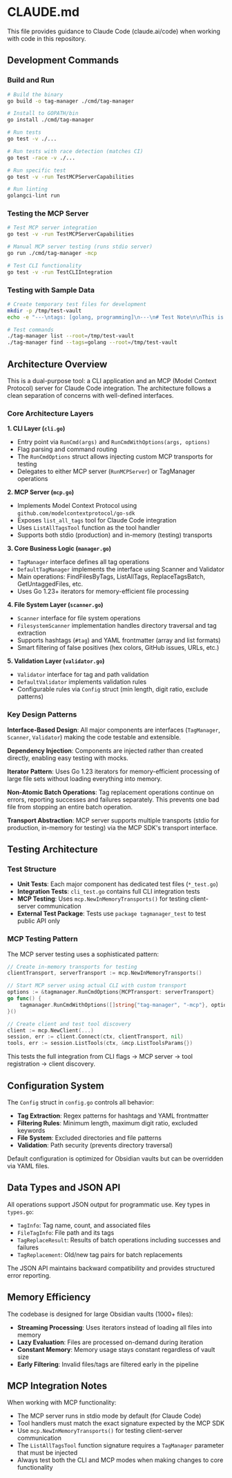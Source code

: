 # CLAUDE.md

This file provides guidance to Claude Code (claude.ai/code) when working with code in this repository.

## Development Commands

### Build and Run
```bash
# Build the binary
go build -o tag-manager ./cmd/tag-manager

# Install to GOPATH/bin
go install ./cmd/tag-manager

# Run tests
go test -v ./...

# Run tests with race detection (matches CI)
go test -race -v ./...

# Run specific test
go test -v -run TestMCPServerCapabilities

# Run linting
golangci-lint run
```

### Testing the MCP Server
```bash
# Test MCP server integration 
go test -v -run TestMCPServerCapabilities

# Manual MCP server testing (runs stdio server)
go run ./cmd/tag-manager -mcp

# Test CLI functionality 
go test -v -run TestCLIIntegration
```

### Testing with Sample Data
```bash
# Create temporary test files for development
mkdir -p /tmp/test-vault
echo -e "---\ntags: [golang, programming]\n---\n# Test Note\n\nThis is a #test note." > /tmp/test-vault/test.md

# Test commands
./tag-manager list --root=/tmp/test-vault
./tag-manager find --tags=golang --root=/tmp/test-vault
```

## Architecture Overview

This is a dual-purpose tool: a CLI application and an MCP (Model Context Protocol) server for Claude Code integration. The architecture follows a clean separation of concerns with well-defined interfaces.

### Core Architecture Layers

**1. CLI Layer (`cli.go`)**
- Entry point via `RunCmd(args)` and `RunCmdWithOptions(args, options)`
- Flag parsing and command routing
- The `RunCmdOptions` struct allows injecting custom MCP transports for testing
- Delegates to either MCP server (`RunMCPServer`) or TagManager operations

**2. MCP Server (`mcp.go`)**
- Implements Model Context Protocol using `github.com/modelcontextprotocol/go-sdk`
- Exposes `list_all_tags` tool for Claude Code integration
- Uses `ListAllTagsTool` function as the tool handler
- Supports both stdio (production) and in-memory (testing) transports

**3. Core Business Logic (`manager.go`)**
- `TagManager` interface defines all tag operations
- `DefaultTagManager` implements the interface using Scanner and Validator
- Main operations: FindFilesByTags, ListAllTags, ReplaceTagsBatch, GetUntaggedFiles, etc.
- Uses Go 1.23+ iterators for memory-efficient file processing

**4. File System Layer (`scanner.go`)**
- `Scanner` interface for file system operations
- `FilesystemScanner` implementation handles directory traversal and tag extraction
- Supports hashtags (`#tag`) and YAML frontmatter (array and list formats)
- Smart filtering of false positives (hex colors, GitHub issues, URLs, etc.)

**5. Validation Layer (`validator.go`)**
- `Validator` interface for tag and path validation
- `DefaultValidator` implements validation rules
- Configurable rules via `Config` struct (min length, digit ratio, exclude patterns)

### Key Design Patterns

**Interface-Based Design**: All major components are interfaces (`TagManager`, `Scanner`, `Validator`) making the code testable and extensible.

**Dependency Injection**: Components are injected rather than created directly, enabling easy testing with mocks.

**Iterator Pattern**: Uses Go 1.23 iterators for memory-efficient processing of large file sets without loading everything into memory.

**Non-Atomic Batch Operations**: Tag replacement operations continue on errors, reporting successes and failures separately. This prevents one bad file from stopping an entire batch operation.

**Transport Abstraction**: MCP server supports multiple transports (stdio for production, in-memory for testing) via the MCP SDK's transport interface.

## Testing Architecture

### Test Structure
- **Unit Tests**: Each major component has dedicated test files (`*_test.go`)
- **Integration Tests**: `cli_test.go` contains full CLI integration tests
- **MCP Testing**: Uses `mcp.NewInMemoryTransports()` for testing client-server communication
- **External Test Package**: Tests use `package tagmanager_test` to test public API only

### MCP Testing Pattern
The MCP server testing uses a sophisticated pattern:
```go
// Create in-memory transports for testing
clientTransport, serverTransport := mcp.NewInMemoryTransports()

// Start MCP server using actual CLI with custom transport
options := &tagmanager.RunCmdOptions{MCPTransport: serverTransport}
go func() {
    tagmanager.RunCmdWithOptions([]string{"tag-manager", "-mcp"}, options)
}()

// Create client and test tool discovery
client := mcp.NewClient(...)
session, err := client.Connect(ctx, clientTransport, nil)
tools, err := session.ListTools(ctx, &mcp.ListToolsParams{})
```

This tests the full integration from CLI flags → MCP server → tool registration → client discovery.

## Configuration System

The `Config` struct in `config.go` controls all behavior:
- **Tag Extraction**: Regex patterns for hashtags and YAML frontmatter  
- **Filtering Rules**: Minimum length, maximum digit ratio, excluded keywords
- **File System**: Excluded directories and file patterns
- **Validation**: Path security (prevents directory traversal)

Default configuration is optimized for Obsidian vaults but can be overridden via YAML files.

## Data Types and JSON API

All operations support JSON output for programmatic use. Key types in `types.go`:
- `TagInfo`: Tag name, count, and associated files
- `FileTagInfo`: File path and its tags
- `TagReplaceResult`: Results of batch operations including successes and failures
- `TagReplacement`: Old/new tag pairs for batch replacements

The JSON API maintains backward compatibility and provides structured error reporting.

## Memory Efficiency

The codebase is designed for large Obsidian vaults (1000+ files):
- **Streaming Processing**: Uses iterators instead of loading all files into memory
- **Lazy Evaluation**: Files are processed on-demand during iteration
- **Constant Memory**: Memory usage stays constant regardless of vault size
- **Early Filtering**: Invalid files/tags are filtered early in the pipeline

## MCP Integration Notes

When working with MCP functionality:
- The MCP server runs in stdio mode by default (for Claude Code)
- Tool handlers must match the exact signature expected by the MCP SDK
- Use `mcp.NewInMemoryTransports()` for testing client-server communication
- The `ListAllTagsTool` function signature requires a `TagManager` parameter that must be injected
- Always test both the CLI and MCP modes when making changes to core functionality